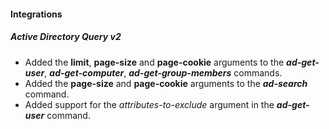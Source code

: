 
#### Integrations
##### Active Directory Query v2
- Added the **limit**, **page-size** and **page-cookie** arguments to the ***ad-get-user***, ***ad-get-computer***, ***ad-get-group-members*** commands.
- Added the **page-size** and **page-cookie** arguments to the ***ad-search*** command.
- Added support for the *attributes-to-exclude* argument in the ***ad-get-user*** command.
